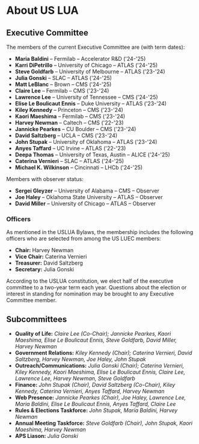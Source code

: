 # About US LUA

## Executive Committee

The members of the current Executive Committee are (with term dates):

* **Maria Baldini** – Fermilab – Accelerator R&D ('24-'25) 
* **Karri DiPetrillo** – University of Chicago – ATLAS ('24-'25) 
* **Steve Goldfarb** – University of Melbourne – ATLAS ('23-'24) 
* **Julia Gonski** – SLAC – ATLAS ('24-'25) 
* **Matt LeBlanc** – Brown – CMS ('24-'25) 
* **Claire Lee** – Fermilab – CMS ('23-'24) 
* **Lawrence Lee** – University of Tennessee – CMS ('24-'25) 
* **Elise Le Boulicaut Ennis** – Duke University – ATLAS ('23-'24) 
* **Kiley Kennedy** – Princeton – CMS ('23-'24) 
* **Kaori Maeshima** – Fermilab – CMS ('23-'24) 
* **Harvey Newman** – Caltech – CMS  ('22-'23) 
* **Jannicke Pearkes** – CU Boulder – CMS ('23-'24) 
* **David Saltzberg** – UCLA – CMS ('23-'24) 
* **John Stupak** – University of Oklahoma – ATLAS ('23-'24) 
* **Anyes Taffard** – UC Irvine – ATLAS ('22-'23) 
* **Deepa Thomas** – University of Texas, Austin – ALICE ('24-'25) 
* **Caterina Vernieri** – SLAC – ATLAS ('24-'25) 
* **Michael K. Wilkinson** – Cincinnati – LHCb ('24-'25) 

Members with observer status:

* **Sergei Gleyzer** – University of Alabama – CMS – Observer
* **Joe Haley** – Oklahoma State University – ATLAS – Observer
* **David Miller** – University of Chicago – ATLAS – Observer

### Officers

As mentioned in the USLUA Bylaws, the membership includes the following officers who are selected from among the US LUEC members:

* **Chair:** Harvey Newman
* **Vice Chair:** Caterina Vernieri
* **Treasurer:** David Saltzberg
* **Secretary:** Julia Gonski

According to the USLUA constitution, we elect half of the executive committee to a two-year term each year. Questions about the election or interest in standing for nomination may be brought to any Executive Committee member.
 
## Subcommittees
* **Quality of Life:** *Claire Lee (Co-Chair); Jannicke Pearkes, Kaori Maeshima, Elise Le Boulicaut Ennis, Steve Goldfarb, David Miller, Harvey Newman*
* **Government Relations:** *Kiley Kennedy (Chair);  Caterina Vernieri, David Saltzberg, Harvey Newman,  Joe Haley, John Stupak*
* **Outreach/Communications:** *Julia Gonski (Chair); Caterina Vernieri, Kiley Kennedy, Kaori Maeshima,  Elise Le Boulicaut Ennis, Claire Lee,  Lawrence Lee,  Harvey Newman, Steve Goldfarb*
* **Finance:** *John Stupak (Chair), David Saltzberg (Co-Chair), Kiley Kennedy, Caterina Vernieri, Anyes Taffard, Harvey Newman*
* **Web Presence:** *Jannicke Pearkes (Chair), Joe Haley, Lawrence Lee, Maria Baldini, Elise Le Boulicaut Ennis, Anyes Taffard, Claire Lee*
* **Rules & Elections Taskforce:** *John Stupak, Maria Baldini, Harvey Newman*
* **Annual Meeting Taskforce:** *Steve Goldfarb (Chair), John Stupak, Kaori Maeshima,  Harvey Newman*
* **APS Liason:** *Julia Gonski*





